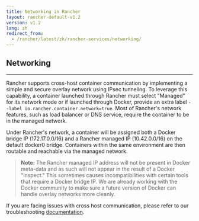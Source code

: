 ```yaml
---
title: Networking in Rancher
layout: rancher-default-v1.2
version: v1.2
lang: zh
redirect_from:
  - /rancher/latest/zh/rancher-services/networking/
---
```


## Networking
---

Rancher supports cross-host container communication by implementing a simple and secure overlay network using IPsec tunneling.  To leverage this capability, a container launched through Rancher must select "Managed" for its network mode or if launched through Docker, provide an extra label `--label io.rancher.container.network=true`.  Most of Rancher's network features, such as load balancer or DNS service, require the container to be in the managed network.

Under Rancher's network, a container will be assigned both a Docker bridge IP (172.17.0.0/16) and a Rancher managed IP (10.42.0.0/16) on the default docker0 bridge.  Containers within the same environment are then routable and reachable via the managed network.

> **Note:** The Rancher managed IP address will not be present in Docker meta-data and as such will not appear in the result of a Docker "inspect." This sometimes causes incompatibilities with certain tools that require a Docker bridge IP. We are already working with the Docker community to make sure a future version of Docker can handle overlay networks more cleanly.

If you are facing issues with cross host communication, please refer to our troubleshooting [documentation]({{site.baseurl}}/rancher/{{page.version}}/{{page.lang}}/faqs/troubleshooting/#cross-host-communication).
